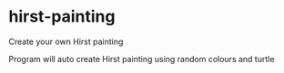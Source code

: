 # hirst-painting
Create your own Hirst painting 

Program will auto create Hirst painting using random colours and turtle
